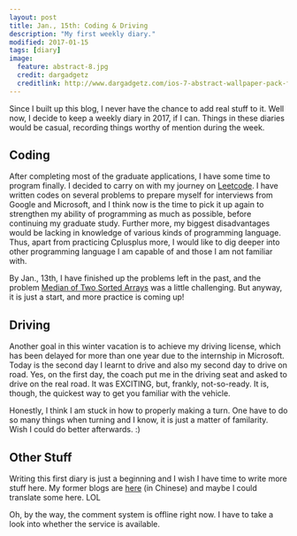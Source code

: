 ```yaml
---
layout: post
title: Jan., 15th: Coding & Driving
description: "My first weekly diary."
modified: 2017-01-15
tags: [diary]
image:
  feature: abstract-8.jpg
  credit: dargadgetz
  creditlink: http://www.dargadgetz.com/ios-7-abstract-wallpaper-pack-for-iphone-5-and-ipod-touch-retina/
---
```


Since I built up this blog, I never have the chance to add real stuff to it. Well now, I decide to keep a weekly diary in 2017, if I can. Things in these diaries would be casual, recording things worthy of mention during the week.

## Coding
After completing most of the graduate applications, I have some time to program finally. I decided to carry on with my journey on [Leetcode](https://leetcode.com/). I have written codes on several problems to prepare myself for interviews from Google and Microsoft, and I think now is the time to pick it up again to strengthen my ability of programming as much as possible, before continuing my graduate study. Further more, my biggest disadvantages would be lacking in knowledge of various kinds of programming language. Thus, apart from practicing Cplusplus more, I would like to dig deeper into other programming language I am capable of and those I am not familiar with.

By Jan., 13th, I have finished up the problems left in the past, and the problem [Median of Two Sorted Arrays](https://leetcode.com/problems/median-of-two-sorted-arrays/) was a little challenging. But anyway, it is just a start, and more practice is coming up!

## Driving
Another goal in this winter vacation is to achieve my driving license, which has been delayed for more than one year due to the internship in Microsoft. Today is the second day I learnt to drive and also my second day to drive on road. Yes, on the first day, the coach put me in the driving seat and asked to drive on the real road. It was EXCITING, but, frankly, not-so-ready. It is, though, the quickest way to get you familiar with the vehicle.

Honestly, I think I am stuck in how to properly making a turn. One have to do so many things when turning and I know, it is just a matter of familarity. Wish I could do better afterwards. :)

## Other Stuff
Writing this first diary is just a beginning and I wish I have time to write more stuff here. My former blogs are [here](http://user.qzone.qq.com/545133847/main) (in Chinese) and maybe I could translate some here. LOL

Oh, by the way, the comment system is offline right now. I have to take a look into whether the service is available.